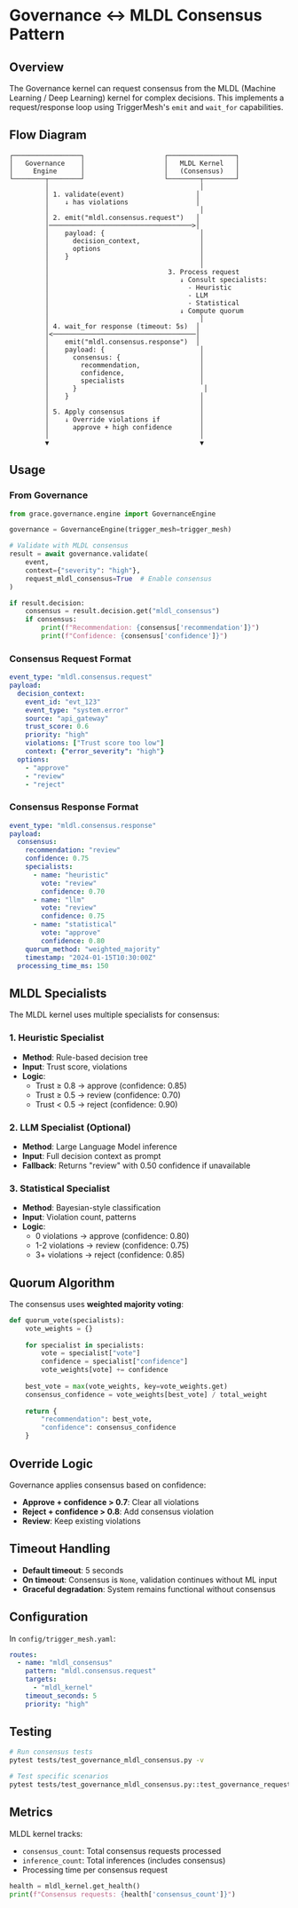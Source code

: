 # Governance ↔ MLDL Consensus Pattern

## Overview

The Governance kernel can request consensus from the MLDL (Machine Learning / Deep Learning) kernel for complex decisions. This implements a request/response loop using TriggerMesh's `emit` and `wait_for` capabilities.

## Flow Diagram

```
┌─────────────────┐                    ┌─────────────────┐
│   Governance    │                    │   MLDL Kernel   │
│     Engine      │                    │   (Consensus)   │
└────────┬────────┘                    └────────┬────────┘
         │                                      │
         │ 1. validate(event)                  │
         │    ↓ has violations                 │
         │                                      │
         │ 2. emit("mldl.consensus.request")   │
         │────────────────────────────────────>│
         │    payload: {                        │
         │      decision_context,               │
         │      options                         │
         │    }                                 │
         │                                      │
         │                              3. Process request
         │                                 ↓ Consult specialists:
         │                                   - Heuristic
         │                                   - LLM
         │                                   - Statistical
         │                                 ↓ Compute quorum
         │                                      │
         │ 4. wait_for response (timeout: 5s)  │
         │<────────────────────────────────────│
         │    emit("mldl.consensus.response")  │
         │    payload: {                        │
         │      consensus: {                    │
         │        recommendation,               │
         │        confidence,                   │
         │        specialists                   │
         │      }                                │
         │    }                                 │
         │                                      │
         │ 5. Apply consensus                   │
         │    ↓ Override violations if          │
         │      approve + high confidence       │
         │                                      │
         ▼                                      ▼
```

## Usage

### From Governance

```python
from grace.governance.engine import GovernanceEngine

governance = GovernanceEngine(trigger_mesh=trigger_mesh)

# Validate with MLDL consensus
result = await governance.validate(
    event,
    context={"severity": "high"},
    request_mldl_consensus=True  # Enable consensus
)

if result.decision:
    consensus = result.decision.get("mldl_consensus")
    if consensus:
        print(f"Recommendation: {consensus['recommendation']}")
        print(f"Confidence: {consensus['confidence']}")
```

### Consensus Request Format

```yaml
event_type: "mldl.consensus.request"
payload:
  decision_context:
    event_id: "evt_123"
    event_type: "system.error"
    source: "api_gateway"
    trust_score: 0.6
    priority: "high"
    violations: ["Trust score too low"]
    context: {"error_severity": "high"}
  options:
    - "approve"
    - "review"
    - "reject"
```

### Consensus Response Format

```yaml
event_type: "mldl.consensus.response"
payload:
  consensus:
    recommendation: "review"
    confidence: 0.75
    specialists:
      - name: "heuristic"
        vote: "review"
        confidence: 0.70
      - name: "llm"
        vote: "review"
        confidence: 0.75
      - name: "statistical"
        vote: "approve"
        confidence: 0.80
    quorum_method: "weighted_majority"
    timestamp: "2024-01-15T10:30:00Z"
  processing_time_ms: 150
```

## MLDL Specialists

The MLDL kernel uses multiple specialists for consensus:

### 1. Heuristic Specialist
- **Method**: Rule-based decision tree
- **Input**: Trust score, violations
- **Logic**:
  - Trust ≥ 0.8 → approve (confidence: 0.85)
  - Trust ≥ 0.5 → review (confidence: 0.70)
  - Trust < 0.5 → reject (confidence: 0.90)

### 2. LLM Specialist (Optional)
- **Method**: Large Language Model inference
- **Input**: Full decision context as prompt
- **Fallback**: Returns "review" with 0.50 confidence if unavailable

### 3. Statistical Specialist
- **Method**: Bayesian-style classification
- **Input**: Violation count, patterns
- **Logic**:
  - 0 violations → approve (confidence: 0.80)
  - 1-2 violations → review (confidence: 0.75)
  - 3+ violations → reject (confidence: 0.85)

## Quorum Algorithm

The consensus uses **weighted majority voting**:

```python
def quorum_vote(specialists):
    vote_weights = {}
    
    for specialist in specialists:
        vote = specialist["vote"]
        confidence = specialist["confidence"]
        vote_weights[vote] += confidence
    
    best_vote = max(vote_weights, key=vote_weights.get)
    consensus_confidence = vote_weights[best_vote] / total_weight
    
    return {
        "recommendation": best_vote,
        "confidence": consensus_confidence
    }
```

## Override Logic

Governance applies consensus based on confidence:

- **Approve + confidence > 0.7**: Clear all violations
- **Reject + confidence > 0.8**: Add consensus violation
- **Review**: Keep existing violations

## Timeout Handling

- **Default timeout**: 5 seconds
- **On timeout**: Consensus is `None`, validation continues without ML input
- **Graceful degradation**: System remains functional without consensus

## Configuration

In `config/trigger_mesh.yaml`:

```yaml
routes:
  - name: "mldl_consensus"
    pattern: "mldl.consensus.request"
    targets:
      - "mldl_kernel"
    timeout_seconds: 5
    priority: "high"
```

## Testing

```bash
# Run consensus tests
pytest tests/test_governance_mldl_consensus.py -v

# Test specific scenarios
pytest tests/test_governance_mldl_consensus.py::test_governance_requests_mldl_consensus -v
```

## Metrics

MLDL kernel tracks:
- `consensus_count`: Total consensus requests processed
- `inference_count`: Total inferences (includes consensus)
- Processing time per consensus request

```python
health = mldl_kernel.get_health()
print(f"Consensus requests: {health['consensus_count']}")
```
